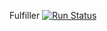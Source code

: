 Fulfiller
[![Run Status](https://api.shippable.com/projects/56d76e019d043da07b2b2a52/badge?branch=master)](https://app.shippable.com/projects/56d76e019d043da07b2b2a52)
